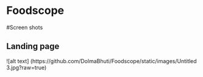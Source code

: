 # Foodscope

#Screen shots
<h2>Landing page</h2>
![alt text] (https://github.com/DolmaBhuti/Foodscope/static/images/Untitled 3.jpg?raw=true)

